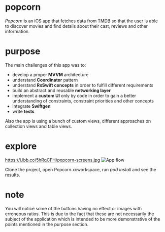 # popcorn
*Popcorn* is an iOS app that fetches data from [TMDB](https://www.themoviedb.org/) so that the user is able to discover movies and find details about their cast, reviews and other information.

# purpose
The main challenges of this app was to:
- develop a proper **MVVM** architecture
- understand **Coordinator** pattern
- understand **RxSwift concepts** in order to fulfill different requirements
- build an abstract and reusable **networking layer**
- implement a **custom UI** only by code in order to gain a better understanding of constraints, constraint priorities and other concepts
- integrate **Swiftgen**
- write **tests**

Also the app is using a bunch of custom views, different approaches on collection views and table views.

# explore

https://i.ibb.co/5hRqCFH/popcorn-screens.jpg
![App flow](https://i.ibb.co/5hRqCFH/popcorn-screens.jpg)

Clone the project, open Popcorn.xcworkspace, run *pod install* and see the results.

# note
You will notice some of the buttons having no effect or images with erroneous ratios. This is due to the fact that these are not necessarily the subject of the application which is intended to be more demonstrative of the points mentioned in the purpose section.
